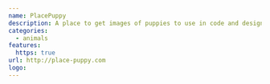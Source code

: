 ```yaml
---
name: PlacePuppy
description: A place to get images of puppies to use in code and design.
categories:
  - animals
features:
  https: true
url: http://place-puppy.com
logo:
---
```

